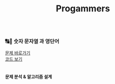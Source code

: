 <div align="center">

  # Progammers

</div> <br><br>

### 🔠🔢 숫자 문자열 과 영단어<br>
<a href="https://school.programmers.co.kr/learn/courses/30/lessons/81301">문제 바로가기</a><br>
<a href="https://github.com/strawy12/Algorithm/edit/main/Programmers/blob/main/Programmers/숫자 문자열과 영단어.cpp">코드 보기</a>
<br><br>

  #### 문제 분석 & 알고리즘 설계
  
  
